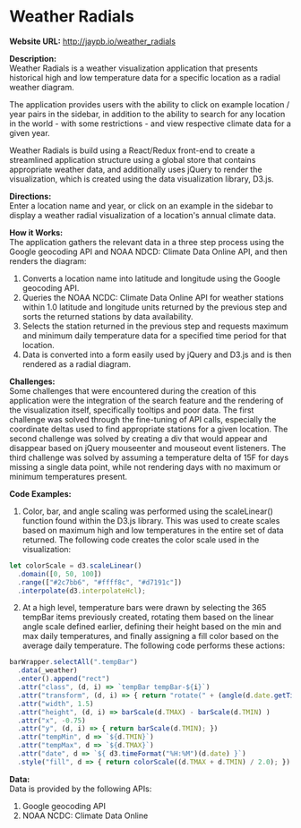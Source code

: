 # Weather Radials

**Website URL:** http://jaypb.io/weather_radials

**Description:**  
Weather Radials is a weather visualization application that presents historical high and low temperature data for a specific location as a radial weather diagram.  

The application provides users with the ability to click on example location / year pairs in the sidebar, in addition to the ability to search for any location in the world - with some restrictions - and view respective climate data for a given year.  

Weather Radials is build using a React/Redux front-end to create a streamlined application structure using a global store that contains appropriate weather data, and additionally uses jQuery to render the visualization, which is created using the data visualization library, D3.js.

**Directions:**  
Enter a location name and year, or click on an example in the sidebar to display a weather radial visualization of a location's annual climate data.  

**How it Works:**  
The application gathers the relevant data in a three step process using the Google geocoding API and NOAA NDCD: Climate Data Online API, and then renders the diagram:  
1. Converts a location name into latitude and longitude using the Google geocoding API.  
2. Queries the NOAA NCDC: Climate Data Online API for weather stations within 1.0 latitude and longitude units returned by the previous step and sorts the returned stations by data availability.  
3. Selects the station returned in the previous step and requests maximum and minimum daily temperature data for a specified time period for that location.  
4. Data is converted into a form easily used by jQuery and D3.js and is then rendered as a radial diagram.   

**Challenges:**  
Some challenges that were encountered during the creation of this application were the integration of the search feature and the rendering of the visualization itself, specifically tooltips and poor data. The first challenge was solved through the fine-tuning of API calls, especially the  coordinate deltas used to find appropriate stations for a given location. The second challenge was solved by creating a div that would appear and disappear based on jQuery mouseenter and mouseout event listeners. The third challenge was solved by assuming a temperature delta of 15F for days missing a single data point, while not rendering days with no maximum or minimum temperatures present.  


**Code Examples:**
1. Color, bar, and angle scaling was performed using the scaleLinear() function found within the D3.js library. This was used to create scales based on maximum high and low temperatures in the entire set of data returned. The following code creates the color scale used in the visualization:    

```javascript
let colorScale = d3.scaleLinear()
  .domain([0, 50, 100])
  .range(["#2c7bb6", "#ffff8c", "#d7191c"])
  .interpolate(d3.interpolateHcl);
```

2. At a high level, temperature bars were drawn by selecting the 365 tempBar items previously created, rotating them based on the linear angle scale defined earlier, defining their height based on the min and max daily temperatures, and finally assigning a fill color based on the average daily temperature. The following code performs these actions:  

```javascript
barWrapper.selectAll(".tempBar")
  .data(_weather)
  .enter().append("rect")
  .attr("class", (d, i) => `tempBar tempBar-${i}`)
  .attr("transform", (d, i) => { return "rotate(" + (angle(d.date.getTime() / 1000)) + ")"; })
  .attr("width", 1.5)
  .attr("height", (d, i) => barScale(d.TMAX) - barScale(d.TMIN) )
  .attr("x", -0.75)
  .attr("y", (d, i) => { return barScale(d.TMIN); })
  .attr("tempMin", d => `${d.TMIN}`)
  .attr("tempMax", d => `${d.TMAX}`)
  .attr("date", d => `${ d3.timeFormat("%H:%M")(d.date) }`)
  .style("fill", d => { return colorScale((d.TMAX + d.TMIN) / 2.0); })
```



**Data:**  
Data is provided by the following APIs:  
1. Google geocoding API  
2. NOAA NCDC: Climate Data Online  
